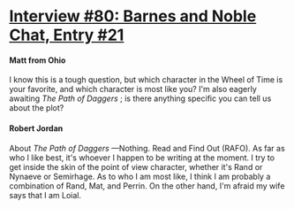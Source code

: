 # [Interview #80: Barnes and Noble Chat, Entry #21](https://www.theoryland.com/intvmain.php?i=80#21)

#### Matt from Ohio

I know this is a tough question, but which character in the Wheel of Time is your favorite, and which character is most like you? I'm also eagerly awaiting
*The Path of Daggers*
; is there anything specific you can tell us about the plot?

#### Robert Jordan

About
*The Path of Daggers*
—Nothing. Read and Find Out (RAFO). As far as who I like best, it's whoever I happen to be writing at the moment. I try to get inside the skin of the point of view character, whether it's Rand or Nynaeve or Semirhage. As to who I am most like, I think I am probably a combination of Rand, Mat, and Perrin. On the other hand, I'm afraid my wife says that I am Loial.

